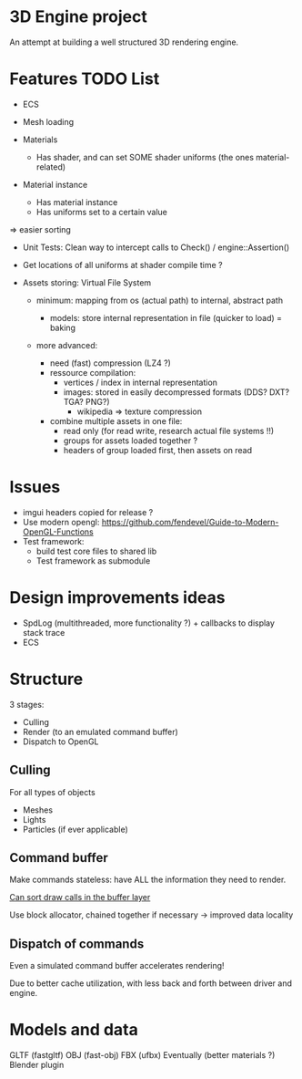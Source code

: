 # 3D Engine project

An attempt at building a well structured 3D rendering engine.

# Features TODO List

- ECS

- Mesh loading

- Materials
    - Has shader, and can set SOME shader uniforms (the ones material-related)
- Material instance
    - Has material instance
    - Has uniforms set to a certain value

=> easier sorting

- Unit Tests: Clean way to intercept calls to Check() / engine::Assertion()

- Get locations of all uniforms at shader compile time ?

- Assets storing: Virtual File System
    - minimum: mapping from os (actual path) to internal, abstract path
        - models: store internal representation in file (quicker to load) = baking

    - more advanced: 
        - need (fast) compression (LZ4 ?)
        - ressource compilation:
            - vertices / index in internal representation
            - images: stored in easily decompressed formats (DDS? DXT? TGA? PNG?)
                - wikipedia => texture compression
        - combine multiple assets in one file: 
            - read only (for read write, research actual file systems !!)
            - groups for assets loaded together ?
            - headers of group loaded first, then assets on read


# Issues

- imgui headers copied for release ?
- Use modern opengl: https://github.com/fendevel/Guide-to-Modern-OpenGL-Functions
- Test framework: 
    - build test core files to shared lib
    - Test framework as submodule

# Design improvements ideas

- SpdLog (multithreaded, more functionality ?) + callbacks to display stack trace
- ECS

# Structure

3 stages:

- Culling
- Render (to an emulated command buffer)
- Dispatch to OpenGL

## Culling

For all types of objects

- Meshes
- Lights
- Particles (if ever applicable)

## Command buffer

Make commands stateless: have ALL the information they need to render.

[Can sort draw calls in the buffer layer](https://realtimecollisiondetection.net/blog/?p=86)

Use block allocator, chained together if necessary -> improved data locality

## Dispatch of commands

Even a simulated command buffer accelerates rendering!

Due to better cache utilization, with less back and forth between driver and
engine.


# Models and data

GLTF (fastgltf)
OBJ (fast-obj)
FBX (ufbx)
Eventually (better materials ?) Blender plugin
